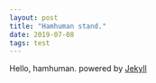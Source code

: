 ```yaml
---
layout: post
title: "Hamhuman stand."
date: 2019-07-08
tags: test
---
```

Hello, hamhuman.
powered by [Jekyll](http://jekyllrb.com)
